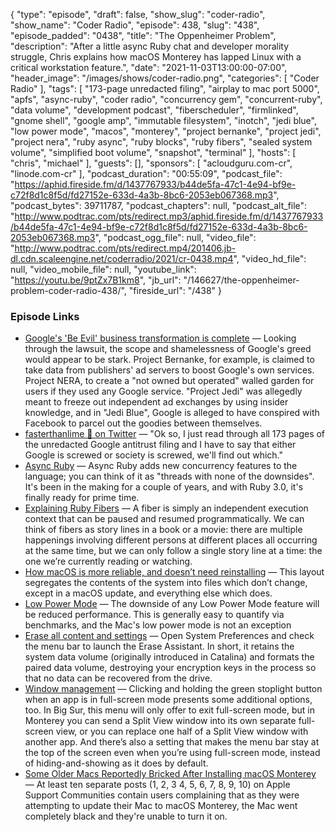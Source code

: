 {
  "type": "episode",
  "draft": false,
  "show_slug": "coder-radio",
  "show_name": "Coder Radio",
  "episode": 438,
  "slug": "438",
  "episode_padded": "0438",
  "title": "The Oppenheimer Problem",
  "description": "After a little async Ruby chat and developer morality struggle, Chris explains how macOS Monterey has lapped Linux with a critical workstation feature.",
  "date": "2021-11-03T13:00:00-07:00",
  "header_image": "/images/shows/coder-radio.png",
  "categories": [
    "Coder Radio"
  ],
  "tags": [
    "173-page unredacted filing",
    "airplay to mac port 5000",
    "apfs",
    "async-ruby",
    "coder radio",
    "concurrency gem",
    "concurrent-ruby",
    "data volume",
    "development podcast",
    "fiberscheduler",
    "firmlinked",
    "gnome shell",
    "google amp",
    "immutable filesystem",
    "inotch",
    "jedi blue",
    "low power mode",
    "macos",
    "monterey",
    "project bernanke",
    "project jedi",
    "project nera",
    "ruby async",
    "ruby blocks",
    "ruby fibers",
    "sealed system volume",
    "simplified boot volume",
    "snapshot",
    "terminal"
  ],
  "hosts": [
    "chris",
    "michael"
  ],
  "guests": [],
  "sponsors": [
    "acloudguru.com-cr",
    "linode.com-cr"
  ],
  "podcast_duration": "00:55:09",
  "podcast_file": "https://aphid.fireside.fm/d/1437767933/b44de5fa-47c1-4e94-bf9e-c72f8d1c8f5d/fd27152e-633d-4a3b-8bc6-2053eb067368.mp3",
  "podcast_bytes": 39711787,
  "podcast_chapters": null,
  "podcast_alt_file": "http://www.podtrac.com/pts/redirect.mp3/aphid.fireside.fm/d/1437767933/b44de5fa-47c1-4e94-bf9e-c72f8d1c8f5d/fd27152e-633d-4a3b-8bc6-2053eb067368.mp3",
  "podcast_ogg_file": null,
  "video_file": "http://www.podtrac.com/pts/redirect.mp4/201406.jb-dl.cdn.scaleengine.net/coderradio/2021/cr-0438.mp4",
  "video_hd_file": null,
  "video_mobile_file": null,
  "youtube_link": "https://youtu.be/9ptZx7B1km8",
  "jb_url": "/146627/the-oppenheimer-problem-coder-radio-438/",
  "fireside_url": "/438"
}


### Episode Links

  * [Google's 'Be Evil' business transformation is complete](https://www.theregister.com/2021/11/01/google_opinion_column/ "Google's 'Be Evil' business transformation is complete") — Looking through the lawsuit, the scope and shamelessness of Google's greed would appear to be stark. Project Bernanke, for example, is claimed to take data from publishers' ad servers to boost Google's own services. Project NERA, to create a "not owned but operated" walled garden for users if they used any Google service. "Project Jedi" was allegedly meant to freeze out independent ad exchanges by using insider knowledge, and in "Jedi Blue", Google is alleged to have conspired with Facebook to parcel out the goodies between themselves.
  * [fasterthanlime 🌌 on Twitter](https://twitter.com/fasterthanlime/status/1452053938195341314 "fasterthanlime 🌌 on Twitter") — "Ok so, I just read through all 173 pages of the unredacted Google antitrust filing and I have to say that either Google is screwed or society is screwed, we'll find out which."
  * [Async Ruby](https://brunosutic.com/blog/async-ruby "Async Ruby") — Async Ruby adds new concurrency features to the language; you can think of it as "threads with none of the downsides". It's been in the making for a couple of years, and with Ruby 3.0, it's finally ready for prime time.
  * [Explaining Ruby Fibers](https://noteflakes.com/articles/2021-10-20-explaining-ruby-fibers "Explaining Ruby Fibers") — A fiber is simply an independent execution context that can be paused and resumed programmatically. We can think of fibers as story lines in a book or a movie: there are multiple happenings involving different persons at different places all occurring at the same time, but we can only follow a single story line at a time: the one we’re currently reading or watching.
  * [How macOS is more reliable, and doesn’t need reinstalling](https://eclecticlight.co/2021/10/29/how-macos-is-more-reliable-and-doesnt-need-reinstalling/ "How macOS is more reliable, and doesn’t need reinstalling") — This layout segregates the contents of the system into files which don’t change, except in a macOS update, and everything else which does.
  * [Low Power Mode](https://arstechnica.com/gadgets/2021/10/macos-12-monterey-the-ars-technica-review/11/#h1 "Low Power Mode") — The downside of any Low Power Mode feature will be reduced performance. This is generally easy to quantify via benchmarks, and the Mac's low power mode is not an exception
  * [Erase all content and settings](https://arstechnica.com/gadgets/2021/10/macos-12-monterey-the-ars-technica-review/11/#h2 "Erase all content and settings") — Open System Preferences and check the menu bar to launch the Erase Assistant. In short, it retains the system data volume (originally introduced in Catalina) and formats the paired data volume, destroying your encryption keys in the process so that no data can be recovered from the drive.
  * [Window management](https://arstechnica.com/gadgets/2021/10/macos-12-monterey-the-ars-technica-review/12/#h4 "Window management") — Clicking and holding the green stoplight button when an app is in full-screen mode presents some additional options, too. In Big Sur, this menu will only offer to exit full-screen mode, but in Monterey you can send a Split View window into its own separate full-screen view, or you can replace one half of a Split View window with another app. And there’s also a setting that makes the menu bar stay at the top of the screen even when you’re using full-screen mode, instead of hiding-and-showing as it does by default.
  * [Some Older Macs Reportedly Bricked After Installing macOS Monterey](https://www.macrumors.com/2021/11/01/macos-monterey-bricking-older-macs/?scrolla=5eb6d68b7fedc32c19ef33b4 "Some Older Macs Reportedly Bricked After Installing macOS Monterey") — At least ten separate posts (1, 2, 3 4, 5, 6, 7, 8, 9, 10) on Apple Support Communities contain users complaining that as they were attempting to update their Mac to ‌macOS Monterey‌, the Mac went completely black and they're unable to turn it on. 


